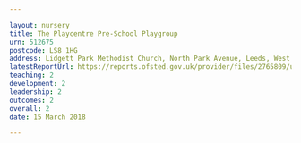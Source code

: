 ```yaml
---

layout: nursery
title: The Playcentre Pre-School Playgroup
urn: 512675
postcode: LS8 1HG
address: Lidgett Park Methodist Church, North Park Avenue, Leeds, West Yorkshire, LS8 1HG
latestReportUrl: https://reports.ofsted.gov.uk/provider/files/2765809/urn/512675.pdf
teaching: 2
development: 2
leadership: 2
outcomes: 2
overall: 2
date: 15 March 2018

---
```

